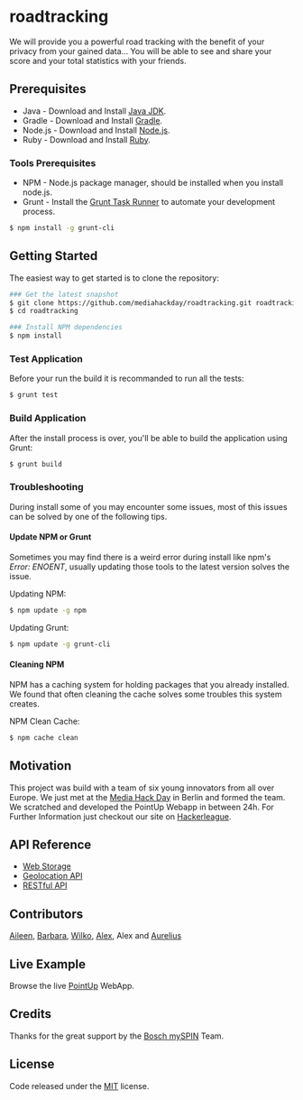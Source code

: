 # roadtracking
We will provide you a powerful road tracking with the benefit of your privacy from your gained data... You will be able to see and share your score and your total statistics with your friends.

## Prerequisites
* Java - Download and Install [Java JDK](http://www.oracle.com/technetwork/java/javase/downloads/index.html).
* Gradle - Download and Install [Gradle](https://www.gradle.org/downloads/).
* Node.js - Download and Install [Node.js](http://www.nodejs.org/download/).
* Ruby - Download and Install [Ruby](https://www.ruby-lang.org/en/downloads/).

### Tools Prerequisites
* NPM - Node.js package manager, should be installed when you install node.js.
* Grunt - Install the [Grunt Task Runner](http://gruntjs.com/) to automate your development process.

```bash
$ npm install -g grunt-cli
```

## Getting Started
The easiest way to get started is to clone the repository:

```bash
### Get the latest snapshot
$ git clone https://github.com/mediahackday/roadtracking.git roadtracking
$ cd roadtracking

### Install NPM dependencies
$ npm install
```

### Test Application
Before your run the build it is recommanded to run all the tests:

```bash
$ grunt test
```

### Build Application
After the install process is over, you'll be able to build the application using Grunt:

```bash
$ grunt build
```

### Troubleshooting
During install some of you may encounter some issues, most of this issues can be solved by one of the following tips.

#### Update NPM or Grunt
Sometimes you may find there is a weird error during install like npm's *Error: ENOENT*, usually updating those tools to the latest version solves the issue.

Updating NPM:
```bash
$ npm update -g npm
```

Updating Grunt:
```bash
$ npm update -g grunt-cli
```

#### Cleaning NPM
NPM has a caching system for holding packages that you already installed. We found that often cleaning the cache solves some troubles this system creates.

NPM Clean Cache:
```bash
$ npm cache clean
```

## Motivation
This project was build with a team of six young innovators from all over Europe. We just met at the [Media Hack Day](http://www.mediahackday.com) in Berlin and formed the team. We scratched and developed the PointUp Webapp in between 24h. For Further Information just checkout our site on [Hackerleague](https://www.hackerleague.org/hackathons/media-hack-day-connected-car/hacks/roadtracking).

## API Reference
* [Web Storage](http://www.w3.org/TR/webstorage/)
* [Geolocation API](http://www.w3.org/TR/geolocation-API/)
* [RESTful API](http://en.wikipedia.org/wiki/Representational_state_transfer)

## Contributors
[Aileen](https://www.xing.com/profile/Aileen_Tschoepe), [Barbara](https://twitter.com/Barbara_Tsingas), [Wilko](https://www.xing.com/profile/Wilko_Malchau), [Alex](http://de.linkedin.com/in/alittorin), Alex and [Aurelius](https://twitter.com/webtobesocial)

## Live Example
Browse the live [PointUp](http://roadtracking-pro.appspot.com) WebApp.

## Credits
Thanks for the great support by the [Bosch mySPIN](http://www.bosch-softtec.com/myspin.html) Team.

## License
Code released under the [MIT](https://github.com/mediahackday/roadtracking/blob/master/LICENSE) license.